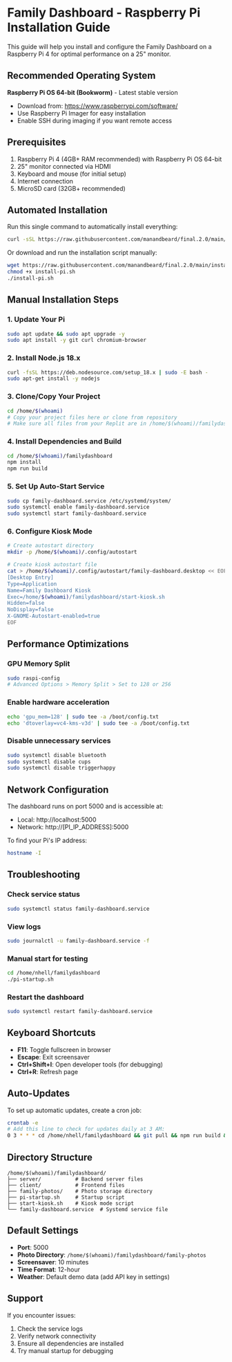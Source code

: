 # Family Dashboard - Raspberry Pi Installation Guide

This guide will help you install and configure the Family Dashboard on a Raspberry Pi 4 for optimal performance on a 25" monitor.

## Recommended Operating System

**Raspberry Pi OS 64-bit (Bookworm)** - Latest stable version
- Download from: https://www.raspberrypi.com/software/
- Use Raspberry Pi Imager for easy installation
- Enable SSH during imaging if you want remote access

## Prerequisites

1. Raspberry Pi 4 (4GB+ RAM recommended) with Raspberry Pi OS 64-bit
2. 25" monitor connected via HDMI
3. Keyboard and mouse (for initial setup)
4. Internet connection
5. MicroSD card (32GB+ recommended)

## Automated Installation

Run this single command to automatically install everything:

```bash
curl -sSL https://raw.githubusercontent.com/manandbeard/final.2.0/main/install-pi.sh | bash
```

Or download and run the installation script manually:

```bash
wget https://raw.githubusercontent.com/manandbeard/final.2.0/main/install-pi.sh
chmod +x install-pi.sh
./install-pi.sh
```

## Manual Installation Steps

### 1. Update Your Pi
```bash
sudo apt update && sudo apt upgrade -y
sudo apt install -y git curl chromium-browser
```

### 2. Install Node.js 18.x
```bash
curl -fsSL https://deb.nodesource.com/setup_18.x | sudo -E bash -
sudo apt-get install -y nodejs
```

### 3. Clone/Copy Your Project
```bash
cd /home/$(whoami)
# Copy your project files here or clone from repository
# Make sure all files from your Replit are in /home/$(whoami)/familydashboard/
```

### 4. Install Dependencies and Build
```bash
cd /home/$(whoami)/familydashboard
npm install
npm run build
```

### 5. Set Up Auto-Start Service
```bash
sudo cp family-dashboard.service /etc/systemd/system/
sudo systemctl enable family-dashboard.service
sudo systemctl start family-dashboard.service
```

### 6. Configure Kiosk Mode
```bash
# Create autostart directory
mkdir -p /home/$(whoami)/.config/autostart

# Create kiosk autostart file
cat > /home/$(whoami)/.config/autostart/family-dashboard.desktop << EOF
[Desktop Entry]
Type=Application
Name=Family Dashboard Kiosk
Exec=/home/$(whoami)/familydashboard/start-kiosk.sh
Hidden=false
NoDisplay=false
X-GNOME-Autostart-enabled=true
EOF
```

## Performance Optimizations

### GPU Memory Split
```bash
sudo raspi-config
# Advanced Options > Memory Split > Set to 128 or 256
```

### Enable hardware acceleration
```bash
echo 'gpu_mem=128' | sudo tee -a /boot/config.txt
echo 'dtoverlay=vc4-kms-v3d' | sudo tee -a /boot/config.txt
```

### Disable unnecessary services
```bash
sudo systemctl disable bluetooth
sudo systemctl disable cups
sudo systemctl disable triggerhappy
```

## Network Configuration

The dashboard runs on port 5000 and is accessible at:
- Local: http://localhost:5000
- Network: http://[PI_IP_ADDRESS]:5000

To find your Pi's IP address:
```bash
hostname -I
```

## Troubleshooting

### Check service status
```bash
sudo systemctl status family-dashboard.service
```

### View logs
```bash
sudo journalctl -u family-dashboard.service -f
```

### Manual start for testing
```bash
cd /home/nhell/familydashboard
./pi-startup.sh
```

### Restart the dashboard
```bash
sudo systemctl restart family-dashboard.service
```

## Keyboard Shortcuts

- **F11**: Toggle fullscreen in browser
- **Escape**: Exit screensaver
- **Ctrl+Shift+I**: Open developer tools (for debugging)
- **Ctrl+R**: Refresh page

## Auto-Updates

To set up automatic updates, create a cron job:
```bash
crontab -e
# Add this line to check for updates daily at 3 AM:
0 3 * * * cd /home/nhell/familydashboard && git pull && npm run build && sudo systemctl restart family-dashboard.service
```

## Directory Structure

```
/home/$(whoami)/familydashboard/
├── server/           # Backend server files
├── client/           # Frontend files
├── family-photos/    # Photo storage directory
├── pi-startup.sh     # Startup script
├── start-kiosk.sh    # Kiosk mode script
└── family-dashboard.service  # Systemd service file
```

## Default Settings

- **Port**: 5000
- **Photo Directory**: `/home/$(whoami)/familydashboard/family-photos`
- **Screensaver**: 10 minutes
- **Time Format**: 12-hour
- **Weather**: Default demo data (add API key in settings)

## Support

If you encounter issues:
1. Check the service logs
2. Verify network connectivity
3. Ensure all dependencies are installed
4. Try manual startup for debugging